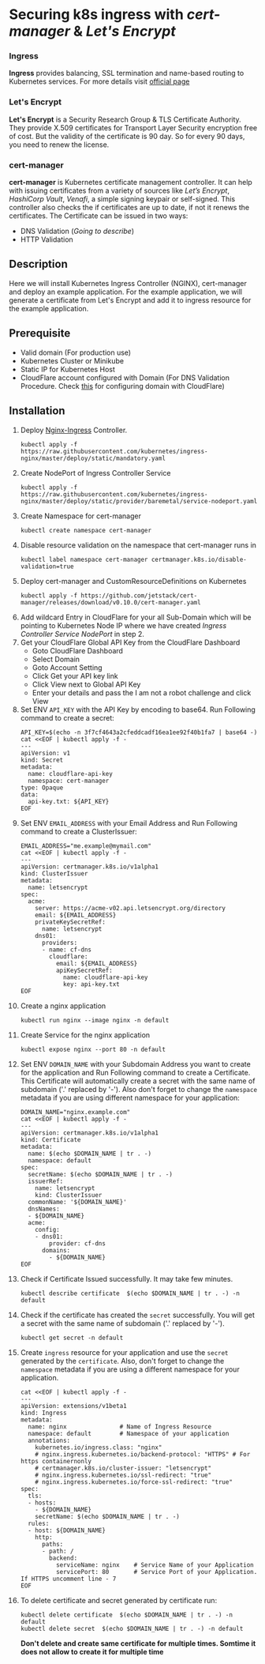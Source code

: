 # Securing k8s ingress with *cert-manager* & *Let's Encrypt*
### Ingress
**Ingress** provides balancing, SSL termination and name-based routing to Kubernetes services. For more details visit [official page](https://kubernetes.io/docs/concepts/services-networking/ingress)
### Let's Encrypt
**Let's Encrypt** is a Security Research Group & TLS Certificate Authority. They provide X.509 certificates for Transport Layer Security encryption free of cost. But the validity of the certificate is 90 day. So for every 90 days, you need to renew the license.
### cert-manager
**cert-manager** is Kubernetes certificate management controller. It can help with issuing certificates from a variety of sources like *Let’s Encrypt*, *HashiCorp Vault*, *Venafi*, a simple signing keypair or self-signed. This controller also checks the if certificates are up to date, if not it renews the certificates.
The Certificate can be issued in two ways:
* DNS Validation (*Going to describe*)
* HTTP Validation

## Description
Here we will install Kubernetes Ingress Controller (NGINX), cert-manager and deploy an example application. For the example application, we will generate a certificate from Let's Encrypt and add it to ingress resource for the example application.

## Prerequisite
* Valid domain (For production use)
* Kubernetes Cluster or Minikube
* Static IP for Kubernetes Host
* CloudFlare account configured with Domain (For DNS Validation Procedure. Check [this](https://support.cloudflare.com/hc/en-us/articles/201720164-Creating-a-Cloudflare-account-and-adding-a-website#h_8ea0d664-3af3-4623-ae2d-052f98b10090) for configuring domain with CloudFlare)

## Installation
1. Deploy [Nginx-Ingress](https://raw.githubusercontent.com/kubernetes/ingress-nginx/master/deploy/static/mandatory.yaml) Controller.
    ```shell
    kubectl apply -f https://raw.githubusercontent.com/kubernetes/ingress-nginx/master/deploy/static/mandatory.yaml
    ```
2. Create NodePort of Ingress Controller Service
    ```shell
    kubectl apply -f https://raw.githubusercontent.com/kubernetes/ingress-nginx/master/deploy/static/provider/baremetal/service-nodeport.yaml
    ```
3. Create Namespace for cert-manager
    ```shell
    kubectl create namespace cert-manager
    ```
4. Disable resource validation on the namespace that cert-manager runs in
    ```shell
    kubectl label namespace cert-manager certmanager.k8s.io/disable-validation=true
    ```
5. Deploy cert-manager and CustomResourceDefinitions on Kubernetes
    ```shell
    kubectl apply -f https://github.com/jetstack/cert-manager/releases/download/v0.10.0/cert-manager.yaml
    ``` 
6. Add wildcard Entry in CloudFlare for your all Sub-Domain which will be pointing to Kubernetes Node IP where we have created *Ingress Controller Service NodePort* in step 2.
7. Get your CloudFlare Global API Key from the CloudFlare Dashboard
    * Goto CloudFlare Dashboard
    * Select Domain
    * Goto Account Setting
    * Click Get your API key link
    * Click View next to Global API Key
    * Enter your details and pass the I am not a robot challenge and click View
8. Set ENV `API_KEY` with the API Key by encoding to base64. Run Following command to create a secret:
    ```shell
    API_KEY=$(echo -n 3f7cf4643a2cfeddcadf16ea1ee92f40b1fa7 | base64 -)
    cat <<EOF | kubectl apply -f -
    ---
    apiVersion: v1
    kind: Secret
    metadata:
      name: cloudflare-api-key
      namespace: cert-manager
    type: Opaque
    data:
      api-key.txt: ${API_KEY}
    EOF
    ```
9. Set ENV `EMAIL_ADDRESS` with your Email Address and Run Following command to create a ClusterIssuer:
    ```shell
    EMAIL_ADDRESS="me.example@mymail.com"
    cat <<EOF | kubectl apply -f -
    ---
    apiVersion: certmanager.k8s.io/v1alpha1
    kind: ClusterIssuer
    metadata:
      name: letsencrypt
    spec:
      acme:
        server: https://acme-v02.api.letsencrypt.org/directory
        email: ${EMAIL_ADDRESS}
        privateKeySecretRef:
          name: letsencrypt
        dns01:
          providers:
          - name: cf-dns
            cloudflare:
              email: ${EMAIL_ADDRESS}
              apiKeySecretRef:
                name: cloudflare-api-key
                key: api-key.txt
    EOF
    ```
10. Create a nginx application
    ```shell
    kubectl run nginx --image nginx -n default
    ```
11. Create Service for the nginx application
    ```shell
    kubectl expose nginx --port 80 -n default
    ```
12. Set ENV `DOMAIN_NAME` with your Subdomain Address you want to create for the application and Run Following command to create a Certificate. This Certificate will automatically create a secret with the same name of subdomain ('.' replaced by '-'). Also don't forget to change the `namespace` metadata if you are using different namespace for your application:
    ```shell
    DOMAIN_NAME="nginx.example.com"
    cat <<EOF | kubectl apply -f -
    ---
    apiVersion: certmanager.k8s.io/v1alpha1
    kind: Certificate
    metadata:
      name: $(echo $DOMAIN_NAME | tr . -)
      namespace: default
    spec:
      secretName: $(echo $DOMAIN_NAME | tr . -)
      issuerRef:
        name: letsencrypt
        kind: ClusterIssuer
      commonName: '${DOMAIN_NAME}'
      dnsNames:
      - ${DOMAIN_NAME}
      acme:
        config:
        - dns01:
            provider: cf-dns
          domains:
            - ${DOMAIN_NAME}
    EOF
    ```
13. Check if Certificate Issued successfully. It may take few minutes.
    ```shell
    kubectl describe certificate  $(echo $DOMAIN_NAME | tr . -) -n default
    ```
14. Check if the certificate has created the `secret` successfully. You will get a secret with the same name of subdomain ('.' replaced by '-').
    ```shell
    kubectl get secret -n default
    ```
15. Create `ingress` resource for your application and use the `secret` generated by the `certificate`. Also, don't forget to change the `namespace` metadata if you are using a different namespace for your application.
    ```shell
    cat <<EOF | kubectl apply -f -
    ---
    apiVersion: extensions/v1beta1
    kind: Ingress
    metadata:
      name: nginx               # Name of Ingress Resource
      namespace: default        # Namespace of your application
      annotations:
        kubernetes.io/ingress.class: "nginx"
        # nginx.ingress.kubernetes.io/backend-protocol: "HTTPS" # For https containernonly
        # certmanager.k8s.io/cluster-issuer: "letsencrypt"
        # nginx.ingress.kubernetes.io/ssl-redirect: "true"
        # nginx.ingress.kubernetes.io/force-ssl-redirect: "true"
    spec:
      tls:
      - hosts:
        - ${DOMAIN_NAME}
        secretName: $(echo $DOMAIN_NAME | tr . -)
      rules:
      - host: ${DOMAIN_NAME}
        http:
          paths:
          - path: /
            backend:
              serviceName: nginx    # Service Name of your Application
              servicePort: 80       # Service Port of your Application. If HTTPS uncomment line - 7
    EOF
    ```
16. To delete certificate and secret generated by certificate run:
    ```shell
    kubectl delete certificate  $(echo $DOMAIN_NAME | tr . -) -n default
    kubectl delete secret  $(echo $DOMAIN_NAME | tr . -) -n default
    ```
    **Don't delete and create same certificate for multiple times. Somtime it does not allow to create it for multiple time**

